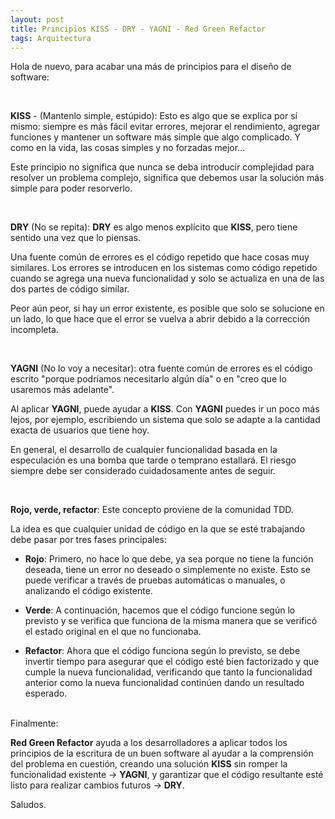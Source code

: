 ```yaml
---
layout: post
title: Principios KISS - DRY - YAGNI - Red Green Refactor
tags: Arquitectura
---
```


Hola de nuevo, para acabar una más de principios para el diseño de software:

<br>

**KISS** - (Mantenlo simple, estúpido): Esto es algo que se explica por sí mismo: siempre es más fácil evitar errores, mejorar el rendimiento, agregar funciones y mantener un software más simple que algo complicado. Y como en la vida, las cosas simples y no forzadas mejor...

Este principio no significa que nunca se deba introducir complejidad para resolver un problema complejo, significa que debemos usar la solución más simple para poder resorverlo.

<br>

**DRY** (No se repita): **DRY** es algo menos explícito que **KISS**, pero tiene sentido una vez que lo piensas. 

Una fuente común de errores es el código repetido que hace cosas muy similares. Los errores se introducen en los sistemas como código repetido cuando se agrega una nueva funcionalidad y solo se actualiza en una de las dos partes de código similar.

Peor aún peor, si hay un error existente, es posible que solo se solucione en un lado, lo que hace que el error se vuelva a abrir debido a la corrección incompleta.

<br>

**YAGNI** (No lo voy a necesitar): otra fuente común de errores es el código escrito "porque podríamos necesitarlo algún día" o en "creo que lo usaremos más adelante".

Al aplicar **YAGNI**, puede ayudar a **KISS**. Con **YAGNI** puedes ir un poco más lejos, por ejemplo, escribiendo un sistema que solo se adapte a la cantidad exacta de usuarios que tiene hoy.

En general, el desarrollo de cualquier funcionalidad basada en la especulación es una bomba que tarde o temprano estallará. El riesgo siempre debe ser considerado cuidadosamente antes de seguir.

<br>

**Rojo, verde, refactor**: Este concepto proviene de la comunidad TDD.

La idea es que cualquier unidad de código en la que se esté trabajando debe pasar por tres fases principales:

- **Rojo**: Primero, no hace lo que debe, ya sea porque no tiene la función deseada, tiene un error no deseado o simplemente no existe. Esto se puede verificar a través de pruebas automáticas o manuales, o analizando el código existente.

- **Verde**: A continuación, hacemos que el código funcione según lo previsto y se verifica que funciona de la misma manera que se verificó el estado original en el que no funcionaba.

- **Refactor**: Ahora que el código funciona según lo previsto, se debe invertir tiempo para asegurar que el código esté bien factorizado y que cumple la nueva funcionalidad, verificando que tanto la funcionalidad anterior como la nueva funcionalidad continúen dando un resultado esperado.

<br>
Finalmente:

**Red Green Refactor** ayuda a los desarrolladores a aplicar todos los principios de la escritura de un buen software al ayudar a la comprensión del problema en cuestión, creando una solución **KISS** sin romper la funcionalidad existente -> **YAGNI**, y garantizar que el código resultante esté listo para realizar cambios futuros  -> **DRY**.

Saludos.

